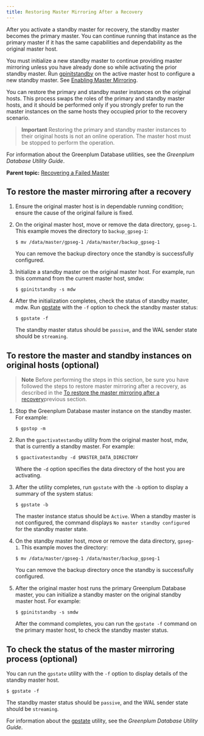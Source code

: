 ```yaml
---
title: Restoring Master Mirroring After a Recovery 
---
```


After you activate a standby master for recovery, the standby master becomes the primary master. You can continue running that instance as the primary master if it has the same capabilities and dependability as the original master host.

You must initialize a new standby master to continue providing master mirroring unless you have already done so while activating the prior standby master. Run [gpinitstandby](../../../utility_guide/ref/gpinitstandby.html) on the active master host to configure a new standby master. See [Enabling Master Mirroring](g-enabling-master-mirroring.html).

You can restore the primary and standby master instances on the original hosts. This process swaps the roles of the primary and standby master hosts, and it should be performed only if you strongly prefer to run the master instances on the same hosts they occupied prior to the recovery scenario.

> **Important** Restoring the primary and standby master instances to their original hosts is not an online operation. The master host must be stopped to perform the operation.

For information about the Greenplum Database utilities, see the *Greenplum Database Utility Guide*.

**Parent topic:** [Recovering a Failed Master](../../highavail/topics/g-recovering-a-failed-master.html)

## <a id="topic_us3_md4_npb"></a>To restore the master mirroring after a recovery 

1.  Ensure the original master host is in dependable running condition; ensure the cause of the original failure is fixed.
2.  On the original master host, move or remove the data directory, `gpseg-1`. This example moves the directory to `backup_gpseg-1`:

    ```
    $ mv /data/master/gpseg-1 /data/master/backup_gpseg-1
    ```

    You can remove the backup directory once the standby is successfully configured.

3.  Initialize a standby master on the original master host. For example, run this command from the current master host, smdw:

    ```
    $ gpinitstandby -s mdw
    ```

4.  After the initialization completes, check the status of standby master, mdw. Run [gpstate](../../../utility_guide/ref/gpstate.html) with the `-f` option to check the standby master status:

    ```
    $ gpstate -f
    ```

    The standby master status should be `passive`, and the WAL sender state should be `streaming`.


## <a id="topic_dr3_ld4_npb"></a>To restore the master and standby instances on original hosts \(optional\) 

> **Note** Before performing the steps in this section, be sure you have followed the steps to restore master mirroring after a recovery, as described in the [To restore the master mirroring after a recovery](#topic_us3_md4_npb)previous section.

1.  Stop the Greenplum Database master instance on the standby master. For example:

    ```
    $ gpstop -m
    ```

2.  Run the `gpactivatestandby` utility from the original master host, mdw, that is currently a standby master. For example:

    ```
    $ gpactivatestandby -d $MASTER_DATA_DIRECTORY
    ```

    Where the `-d` option specifies the data directory of the host you are activating.

3.  After the utility completes, run `gpstate` with the `-b` option to display a summary of the system status:

    ```
    $ gpstate -b
    ```

    The master instance status should be `Active`. When a standby master is not configured, the command displays `No master standby configured` for the standby master state.

4.  On the standby master host, move or remove the data directory, `gpseg-1`. This example moves the directory:

    ```
    $ mv /data/master/gpseg-1 /data/master/backup_gpseg-1
    ```

    You can remove the backup directory once the standby is successfully configured.

5.  After the original master host runs the primary Greenplum Database master, you can initialize a standby master on the original standby master host. For example:

    ```
    $ gpinitstandby -s smdw
    ```

    After the command completes, you can run the `gpstate -f` command on the primary master host, to check the standby master status.


## <a id="topic_i1h_kd4_npb"></a>To check the status of the master mirroring process \(optional\) 

You can run the `gpstate` utility with the `-f` option to display details of the standby master host.

```
$ gpstate -f
```

The standby master status should be `passive`, and the WAL sender state should be `streaming`.

For information about the [gpstate](../../../utility_guide/ref/gpstate.html) utility, see the *Greenplum Database Utility Guide*.

